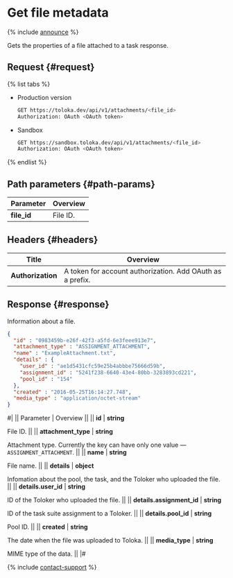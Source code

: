 # Get file metadata

{% include [announce](../_includes/announce.md) %}

Gets the properties of a file attached to a task response.

## Request {#request}

{% list tabs %}

- Production version

    ```bash
    GET https://toloka.dev/api/v1/attachments/<file_id>
    Authorization: OAuth <OAuth token>
    ```

- Sandbox

    ```bash
    GET https://sandbox.toloka.dev/api/v1/attachments/<file_id>
    Authorization: OAuth <OAuth token>
    ```

{% endlist %}

## Path parameters {#path-params}

Parameter | Overview
----- | -----
**file_id** | File ID.

## Headers {#headers}

Title | Overview
----- | -----
**Authorization** | A token for account authorization. Add OAuth as a prefix.

## Response {#response}

Information about a file.

```json
{
  "id" : "0983459b-e26f-42f3-a5fd-6e3feee913e7",
  "attachment_type" : "ASSIGNMENT_ATTACHMENT",
  "name" : "ExampleAttachment.txt",
  "details" : {
    "user_id" : "ae1d5431cfc59e25b4abbbe75666d59b",
    "assignment_id" : "5241f238-6640-43e4-80bb-3283893cd221",
    "pool_id" : "154"
  },
  "created" : "2016-05-25T16:14:27.748",
  "media_type" : "application/octet-stream"
}
```

#|
|| Parameter | Overview ||
|| **id** | **string**

File ID. ||
|| **attachment_type** | **string**

Attachment type. Currently the key can have only one value — `ASSIGNMENT_ATTACHMENT`. ||
|| **name** | **string**

File name. ||
|| **details** | **object**

Infomation about the pool, the task, and the Toloker who uploaded the file. ||
|| **details.user_id** | **string**

ID of the Toloker who uploaded the file. ||
|| **details.assignment_id** | **string**

ID of the task suite assignment to a Toloker. ||
|| **details.pool_id** | **string**

Pool ID. ||
|| **created** | **string**

The date when the file was uploaded to Toloka. ||
|| **media_type** | **string**

MIME type of the data. ||
|#

{% include [contact-support](../../guide/_includes/contact-support.md) %}